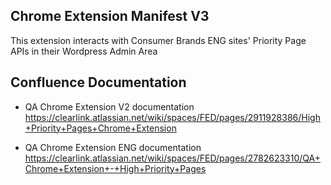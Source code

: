 ## Chrome Extension Manifest V3

This extension interacts with Consumer Brands ENG sites' Priority Page APIs in their Wordpress Admin Area

## Confluence Documentation

- QA Chrome Extension V2 documentation
https://clearlink.atlassian.net/wiki/spaces/FED/pages/2911928386/High+Priority+Pages+Chrome+Extension

- QA Chrome Extension ENG documentation
https://clearlink.atlassian.net/wiki/spaces/FED/pages/2782623310/QA+Chrome+Extension+-+High+Priority+Pages
